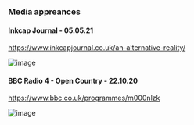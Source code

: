 ### Media appreances 

#### Inkcap Journal - 05.05.21

https://www.inkcapjournal.co.uk/an-alternative-reality/

![image](https://user-images.githubusercontent.com/74665965/117119081-7a5d6d00-ad89-11eb-8438-1fc28245222d.png)

#### BBC Radio 4 - Open Country - 22.10.20

https://www.bbc.co.uk/programmes/m000nlzk

![image](https://user-images.githubusercontent.com/74665965/117118867-366a6800-ad89-11eb-9b66-d43d37e8cbba.png)

